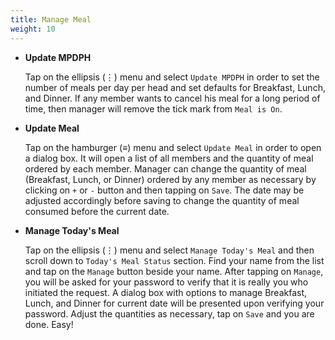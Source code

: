 ```yaml
---
title: Manage Meal
weight: 10
---
```


<!-- cspell:words MPDPH -->

- **Update MPDPH**

  Tap on the ellipsis (⋮) menu and select `Update MPDPH` in order to set the number of meals per day per head and set defaults for Breakfast, Lunch, and Dinner.
  If any member wants to cancel his meal for a long period of time, then manager will remove the tick mark from `Meal is On`.

- **Update Meal**

  Tap on the hamburger (≡) menu and select `Update Meal` in order to open a dialog box.
  It will open a list of all members and the quantity of meal ordered by each member.
  Manager can change the quantity of meal (Breakfast, Lunch, or Dinner) ordered by any member as necessary by clicking on `+` or `-` button and then tapping on `Save`.
  The date may be adjusted accordingly before saving to change the quantity of meal consumed before the current date.

- **Manage Today's Meal**

  Tap on the ellipsis (⋮) menu and select `Manage Today's Meal` and then scroll down to `Today's Meal Status` section.
  Find your name from the list and tap on the `Manage` button beside your name.
  After tapping on `Manage`, you will be asked for your password to verify that it is really you who initiated the request.
  A dialog box with options to manage Breakfast, Lunch, and Dinner for current date will be presented upon verifying your password.
  Adjust the quantities as necessary, tap on `Save` and you are done.
  Easy!
